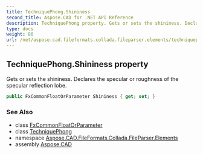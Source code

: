 ```yaml
---
title: TechniquePhong.Shininess
second_title: Aspose.CAD for .NET API Reference
description: TechniquePhong property. Gets or sets the shininess. Declares the specular or roughness of the specular reflection lobe
type: docs
weight: 80
url: /net/aspose.cad.fileformats.collada.fileparser.elements/techniquephong/shininess/
---
```

## TechniquePhong.Shininess property

Gets or sets the shininess. Declares the specular or roughness of the specular reflection lobe.

```csharp
public FxCommonFloatOrParameter Shininess { get; set; }
```

### See Also

* class [FxCommonFloatOrParameter](../../fxcommonfloatorparameter/)
* class [TechniquePhong](../)
* namespace [Aspose.CAD.FileFormats.Collada.FileParser.Elements](../../techniquephong/)
* assembly [Aspose.CAD](../../../)


